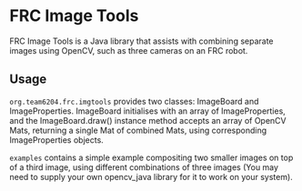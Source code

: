 # FRC Image Tools
FRC Image Tools is a Java library that assists with combining separate images using OpenCV, such as three cameras on an FRC robot.

## Usage
`org.team6204.frc.imgtools` provides two classes: ImageBoard and ImageProperties. ImageBoard initialises with an array of ImageProperties, and the ImageBoard.draw() instance method accepts an array of OpenCV Mats, returning a single Mat of combined Mats, using corresponding ImageProperties objects.

`examples` contains a simple example compositing two smaller images on top of a third image, using different combinations of three images (You may need to supply your own opencv_java library for it to work on your system).
